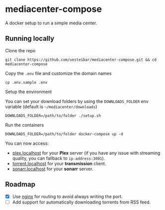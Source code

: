 # mediacenter-compose

A docker setup to run a simple media center.

## Running locally

Clone the repo

```
git clone https://github.com/uesteibar/mediacenter-compose.git && cd mediacenter-compose
```

Copy the `.env` file and customize the domain names

```
cp .env.sample .env
```

Setup the environment

You can set your download folders by using the `DOWNLOADS_FOLDER` env variable (default is `~/mediacenter/downloads`)

```
DOWNLOADS_FOLDER=/path/to/folder ./setup.sh
```

Run the containers

```
DOWNLOADS_FOLDER=/path/to/folder docker-compose up -d
```

You can now access:

* [plex.localhost](http://plex.localhost) for your **Plex** server (if you have any issue with streaming quality, you can fallback to `ip-address:3001`).
* [torrent.localhost](http://torrent.localhost) for your **transmission** client.
* [sonarr.localhost](http://sonarr.localhost) for your **sonarr** server.

## Roadmap

* [x] Use [nginx](https://hub.docker.com/_/nginx/) for routing to avoid always writing the port.
* [ ] Add support for automatically downloading torrents from RSS feed.
